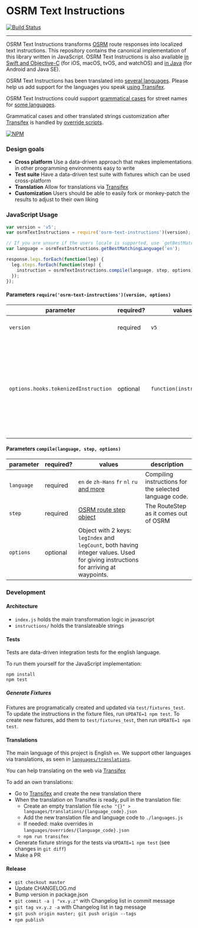 # OSRM Text Instructions

[![Build Status](https://travis-ci.org/Project-OSRM/osrm-text-instructions.svg?branch=master)](https://travis-ci.org/Project-OSRM/osrm-text-instructions)

----

OSRM Text Instructions transforms [OSRM](http://www.project-osrm.org/) route responses into localized text instructions. This repository contains the canonical implementation of this library written in JavaScript. OSRM Text Instructions is also available [in Swift and Objective-C](https://github.com/Project-OSRM/osrm-text-instructions.swift/) (for iOS, macOS, tvOS, and watchOS) and [in Java](https://github.com/Project-OSRM/osrm-text-instructions.java/) (for Android and Java SE).

OSRM Text Instructions has been translated into [several languages](https://github.com/Project-OSRM/osrm-text-instructions/tree/master/languages/translations/). Please help us add support for the languages you speak [using Transifex](https://www.transifex.com/project-osrm/osrm-text-instructions/).

OSRM Text Instructions could support [grammatical cases](https://github.com/Project-OSRM/osrm-text-instructions/tree/master/Grammar.md) for street names for [some languages](https://github.com/Project-OSRM/osrm-text-instructions/tree/languages/grammar/).

Grammatical cases and other translated strings customization after [Transifex](https://www.transifex.com/project-osrm/osrm-text-instructions/) is handled by [override scripts](https://github.com/Project-OSRM/osrm-text-instructions/tree/master/languages/overrides/).

[![NPM](https://nodei.co/npm/osrm-text-instructions.png)](https://npmjs.org/package/osrm-text-instructions/)

### Design goals

- __Cross platform__ Use a data-driven approach that makes implementations in other programming environments easy to write
- __Test suite__ Have a data-driven test suite with fixtures which can be used cross-platform
- __Translation__ Allow for translations via [Transifex](https://www.transifex.com/project-osrm/osrm-text-instructions/)
- __Customization__ Users should be able to easily fork or monkey-patch the results to adjust to their own liking

### JavaScript Usage

```js
var version = 'v5';
var osrmTextInstructions = require('osrm-text-instructions')(version);

// If you are unsure if the users locale is supported, use `getBestMatchingLanguage` method to find an appropriate language.
var language = osrmTextInstructions.getBestMatchingLanguage('en');

response.legs.forEach(function(leg) {
  leg.steps.forEach(function(step) {
    instruction = osrmTextInstructions.compile(language, step, options)
  });
});
```

#### Parameters `require('osrm-text-instructions')(version, options)`

parameter | required? | values | description
---|----|----|---
`version` | required | `v5` | Major OSRM version
`options.hooks.tokenizedInstruction` | optional | `function(instruction)` | A function to change the raw instruction string before tokens are replaced. Useful to inject custom markup for tokens

#### Parameters `compile(language, step, options)`

parameter | required? | values | description
---|----|----|---
`language` | required | `en` `de` `zh-Hans` `fr` `nl` `ru` [and more](https://github.com/Project-OSRM/osrm-text-instructions/tree/master/languages/translations/) | Compiling instructions for the selected language code.
`step` | required | [OSRM route step object](https://github.com/Project-OSRM/osrm-backend/blob/master/docs/http.md#routestep-object) | The RouteStep as it comes out of OSRM
`options` | optional | Object with 2 keys: `legIndex` and `legCount`, both having integer values. Used for giving instructions for arriving at waypoints.

### Development
#### Architecture

- `index.js` holds the main transformation logic in javascript
- `instructions/` holds the translateable strings

#### Tests

Tests are data-driven integration tests for the english language.

To run them yourself for the JavaScript implementation:

```
npm install
npm test
```

##### Generate Fixtures

Fixtures are programatically created and updated via `test/fixtures_test`. To update the instructions in the fixture files, run `UPDATE=1 npm test`. To create new fixtures, add them to `test/fixtures_test`, then run `UPDATE=1 npm test`.

#### Translations

The main language of this project is English `en`. We support other languages via translations, as seen in [`languages/translations`](https://github.com/Project-OSRM/osrm-text-instructions/tree/master/languages/translations/).

You can help translating on the web via [Transifex](https://www.transifex.com/project-osrm/osrm-text-instructions/)

To add an own translations:

- Go to [Transifex](https://www.transifex.com/project-osrm/osrm-text-instructions/) and create the new translation there
- When the translation on Transifex is ready, pull in the translation file:
  - Create an empty translation file `echo "{}" > languages/translations/{language_code}.json`
  - Add the new translation file and language code to `./languages.js`
  - If needed: make overrides in `languages/overrides/{language_code}.json`
  - `npm run transifex`
- Generate fixture strings for the tests via `UPDATE=1 npm test` (see changes in `git diff`)
- Make a PR

#### Release

- `git checkout master`
- Update CHANGELOG.md
- Bump version in package.json
- `git commit -a | "vx.y.z"` with Changelog list in commit message
- `git tag vx.y.z -a` with Changelog list in tag message
- `git push origin master; git push origin --tags`
- `npm publish`
